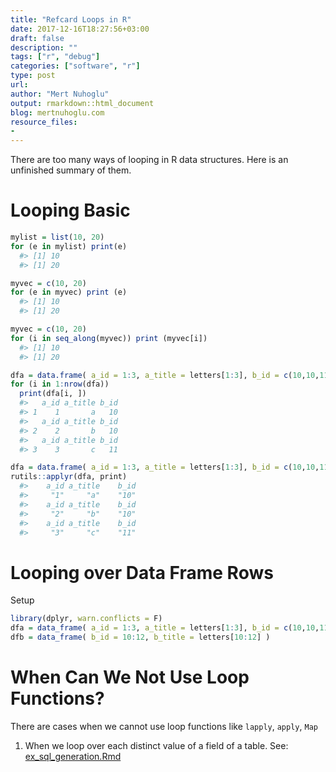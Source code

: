 ```yaml
---
title: "Refcard Loops in R"
date: 2017-12-16T18:27:56+03:00 
draft: false
description: ""
tags: ["r", "debug"]
categories: ["software", "r"]
type: post
url:
author: "Mert Nuhoglu"
output: rmarkdown::html_document
blog: mertnuhoglu.com
resource_files:
-
---
```


There are too many ways of looping in R data structures. Here is an unfinished summary of them.

<!--more-->

<!-- toc -->

# Looping Basic

``` r
mylist = list(10, 20)
for (e in mylist) print(e)
  #> [1] 10
  #> [1] 20
```

``` r
myvec = c(10, 20)
for (e in myvec) print (e)
  #> [1] 10
  #> [1] 20
```

``` r
myvec = c(10, 20)
for (i in seq_along(myvec)) print (myvec[i])
  #> [1] 10
  #> [1] 20
```

``` r
dfa = data.frame( a_id = 1:3, a_title = letters[1:3], b_id = c(10,10,11) )
for (i in 1:nrow(dfa))
  print(dfa[i, ])
  #>   a_id a_title b_id
  #> 1    1       a   10
  #>   a_id a_title b_id
  #> 2    2       b   10
  #>   a_id a_title b_id
  #> 3    3       c   11
```

``` r
dfa = data.frame( a_id = 1:3, a_title = letters[1:3], b_id = c(10,10,11) )
rutils::applyr(dfa, print)
  #>    a_id a_title    b_id 
  #>     "1"     "a"    "10" 
  #>    a_id a_title    b_id 
  #>     "2"     "b"    "10" 
  #>    a_id a_title    b_id 
  #>     "3"     "c"    "11"
```

# Looping over Data Frame Rows

Setup 

``` r
library(dplyr, warn.conflicts = F)
dfa = data_frame( a_id = 1:3, a_title = letters[1:3], b_id = c(10,10,11) )
dfb = data_frame( b_id = 10:12, b_title = letters[10:12] )
```

# When Can We Not Use Loop Functions?

There are cases when we cannot use loop functions like `lapply`, `apply`, `Map`

1. When we loop over each distinct value of a field of a table. See: [ex_sql_generation.Rmd](/tech/ex_sql_generation/ "SQL Generation")
